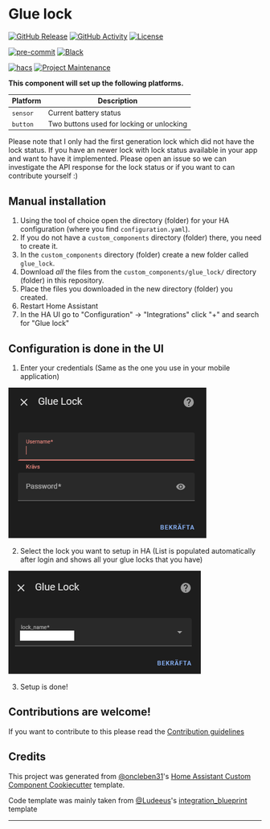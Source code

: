 # Glue lock

[![GitHub Release][releases-shield]][releases]
[![GitHub Activity][commits-shield]][commits]
[![License][license-shield]](LICENSE)

[![pre-commit][pre-commit-shield]][pre-commit]
[![Black][black-shield]][black]

[![hacs][hacsbadge]][hacs]
[![Project Maintenance][maintenance-shield]][user_profile]


**This component will set up the following platforms.**

| Platform        | Description                                                               |
| --------------- | ------------------------------------------------------------------------- |
| `sensor`        | Current battery status |
| `button`        | Two buttons used for locking or unlocking |

Please note that I only had the first generation lock which did not have the lock status. If you have an newer lock with lock status available in your app and want to have it implemented. Please open an issue so we can investigate the API response for the lock status or if you want to can contribute yourself :)

## Manual installation

1. Using the tool of choice open the directory (folder) for your HA configuration (where you find `configuration.yaml`).
2. If you do not have a `custom_components` directory (folder) there, you need to create it.
3. In the `custom_components` directory (folder) create a new folder called `glue_lock`.
4. Download _all_ the files from the `custom_components/glue_lock/` directory (folder) in this repository.
5. Place the files you downloaded in the new directory (folder) you created.
6. Restart Home Assistant
7. In the HA UI go to "Configuration" -> "Integrations" click "+" and search for "Glue lock"


## Configuration is done in the UI

1. Enter your credentials (Same as the one you use in your mobile application)

![Enter credentials](images/image.png)

2. Select the lock you want to setup in HA (List is populated automatically after login and shows all your glue locks that you have)

![Select lock](images/image-1.png)

3. Setup is done! 

## Contributions are welcome!

If you want to contribute to this please read the [Contribution guidelines](CONTRIBUTING.md)

## Credits

This project was generated from [@oncleben31](https://github.com/oncleben31)'s [Home Assistant Custom Component Cookiecutter](https://github.com/oncleben31/cookiecutter-homeassistant-custom-component) template.

Code template was mainly taken from [@Ludeeus](https://github.com/ludeeus)'s [integration_blueprint][integration_blueprint] template

---

[integration_blueprint]: https://github.com/custom-components/integration_blueprint
[black]: https://github.com/psf/black
[black-shield]: https://img.shields.io/badge/code%20style-black-000000.svg?style=for-the-badge
[buymecoffee]: https://www.buymeacoffee.com/aniiik
[buymecoffeebadge]: https://img.shields.io/badge/buy%20me%20a%20coffee-donate-yellow.svg?style=for-the-badge
[commits-shield]: https://img.shields.io/github/commit-activity/y/aniiik/glue_lock_hass.svg?style=for-the-badge
[commits]: https://github.com/aniiik/glue_lock_hass/commits/main
[hacs]: https://hacs.xyz
[hacsbadge]: https://img.shields.io/badge/HACS-Custom-orange.svg?style=for-the-badge
[discord]: https://discord.gg/Qa5fW2R
[discord-shield]: https://img.shields.io/discord/330944238910963714.svg?style=for-the-badge
[exampleimg]: example.png
[forum-shield]: https://img.shields.io/badge/community-forum-brightgreen.svg?style=for-the-badge
[forum]: https://community.home-assistant.io/
[license-shield]: https://img.shields.io/github/license/aniiik/glue_lock_hass.svg?style=for-the-badge
[maintenance-shield]: https://img.shields.io/badge/maintainer-%40aniiik-blue.svg?style=for-the-badge
[pre-commit]: https://github.com/pre-commit/pre-commit
[pre-commit-shield]: https://img.shields.io/badge/pre--commit-enabled-brightgreen?style=for-the-badge
[releases-shield]: https://img.shields.io/github/release/aniiik/glue_lock_hass.svg?style=for-the-badge
[releases]: https://github.com/aniiik/glue_lock_hass/releases
[user_profile]: https://github.com/aniiik
